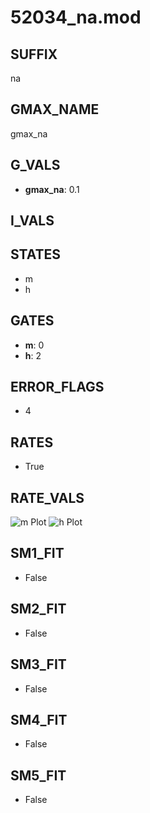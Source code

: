 # 52034_na.mod

## SUFFIX

na

## GMAX_NAME

gmax_na

## G_VALS

- **gmax_na**: 0.1

## I_VALS


## STATES

- m
- h

## GATES

- **m**: 0
- **h**: 2

## ERROR_FLAGS

- 4

## RATES

- True

## RATE_VALS

![m Plot](/Users/pbozelos/Dropbox/icg-Chai-Panos/supermodels/output_markdown_files/Na/52034_na.mod/images/m.png)
![h Plot](/Users/pbozelos/Dropbox/icg-Chai-Panos/supermodels/output_markdown_files/Na/52034_na.mod/images/h.png)

## SM1_FIT

- False

## SM2_FIT

- False

## SM3_FIT

- False

## SM4_FIT

- False

## SM5_FIT

- False

